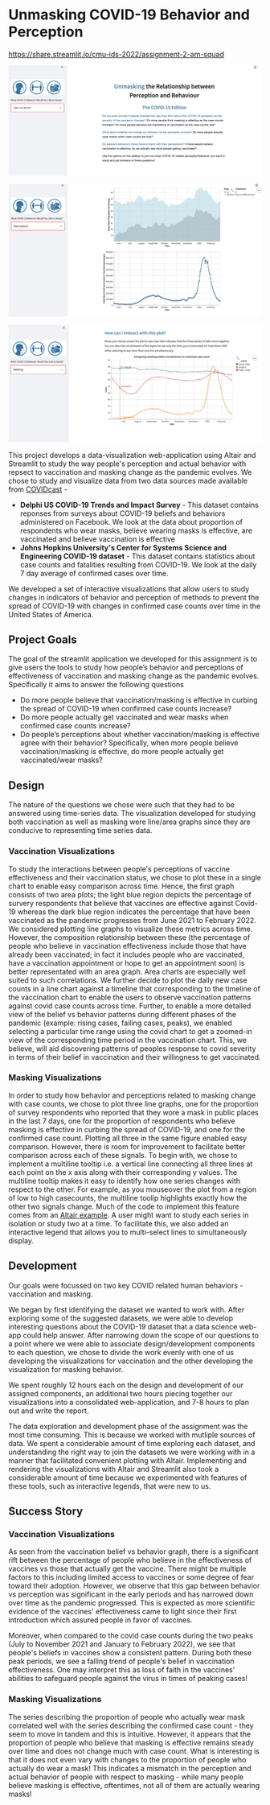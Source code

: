 # Unmasking COVID-19 Behavior and Perception

https://share.streamlit.io/cmu-ids-2022/assignment-2-am-squad

![p1](img/p1.png)

![p1](img/p2.png)

![p1](img/p3.png)

This project develops a data-visualization web-application using Altair and Streamlit to study the way people's perception and actual behavior with repsect to vaccination and masking change as the pandemic evolves. We chose to study and visualize data from two data sources made available from [COVIDcast](https://delphi.cmu.edu/covidcast/export/) -

*  **Delphi US COVID-19 Trends and Impact Survey** - This dataset contains reponses from surveys about COVID-19 beliefs and behaviors administered on Facebook. We look at the data about proportion of respondents who wear masks, believe wearing masks is effective, are vaccinated and believe vaccination is effective
*  **Johns Hopkins University's Center for Systems Science and Engineering COVID-19 dataset** - This dataset contains statistics about case counts and fatalities resulting from COVID-19. We look at the daily 7 day average of confirmed cases over time.

We developed a set of interactive visualizations that allow users to study changes in indicators of behavior and perception of methods to prevent the spread of COVID-19 with changes in confirmed case counts over time in the United States of America.

## Project Goals

The goal of the streamlit application we developed for this assignment is to give users the tools to study how people’s behavior and perceptions of effectiveness of vaccination and masking change as the pandemic evolves. Specifically it aims to answer the following questions 

* Do more people believe that vaccination/masking is effective in curbing the spread of COVID-19 when confirmed case counts increase?
* Do more people actually get vaccinated and wear masks when confirmed case counts increase?
* Do people’s perceptions about whether vaccination/masking is effective agree with their behavior? Specifically, when more people believe vaccination/masking is effective, do more people actually get vaccinated/wear masks?


## Design

The nature of the questions we chose were such that they had to be answered using time-series data. The visualization developed for studying both vaccination as well as masking were line/area graphs since they are conducive to representing time series data.

### Vaccination Visualizations
To study the interactions between people's perceptions of vaccine effectiveness and their vaccination status, we chose to plot these in a single chart to enable easy comparison across time. Hence, the first graph consists of two area plots; the light blue region depicts the percentage of survery respondents that believe that vaccines are effective against Covid-19 whereas the dark blue region indicates the percentage that have been vaccinated as the pandemic progresses from June 2021 to February 2022. We considered plotting line graphs to visualize these metrics across time. However, the composition relationship between these (the percentage of people who believe in vaccination effectiveness include those that have already been vaccinated; in fact it includes people who are vaccinated, have a vaccination appointment or hope to get an appointment soon) is better representated with an area graph. Area charts are especially well suited to such correlations. We further decide to plot the daily new case counts in a line chart against a timeline that corresponding to the timeline of the vaccination chart to enable the users to observe vaccination patterns against covid case counts across time. Further, to enable a more detailed view of the belief vs behavior patterns during different phases of the pandemic (example: rising cases, failing cases, peaks), we enabled selecting a particular time range using the covid chart to get a zoomed-in view of the corresponding time period in the vaccination chart. This, we believe, will aid discovering patterns of peoples response to covid severity in terms of their belief in vaccination and their willingness to get vaccinated. 

### Masking Visualizations
In order to study how behavior and perceptions related to masking change with case counts, we chose to plot three line graphs, one for the proportion of survey respondents who reported that they wore a mask in public places in the last 7 days, one for the proportion of respondents who believe masking is effective in curbing the spread of COVID-19, and one for the confirmed case count. Plotting all three in the same figure enabled easy comparison. However, there is room for improvement to facilitate better comparison across each of these signals. To begin with, we chose to implement a multiline tooltip i.e. a vertical line connecting all three lines at each point on the x axis along with their corresponding y values. The multiline tooltip makes it easy to identify how one series changes with respect to the other. For example, as you mouseover the plot from a region of low to high casecounts, the multiline toolip highlights exactly how the other two signals change. Much of the code to implement this feature comes from an [Altair example](https://altair-viz.github.io/gallery/multiline_tooltip.html). A user might want to study each series in isolation or study two at a time. To facilitate this, we also added an interactive legend that allows you to multi-select lines to simultaneously display. 

## Development

Our goals were focussed on two key COVID related human behaviors - vaccination and masking. 

We began by first identifying the dataset we wanted to work with. After exploring some of the suggested datasets, we were able to develop interesting questions about the COVID-19 dataset that a data science web-app could help answer. After narrowing down the scope of our questions to a point where we were able to associate design/development components to each question, we chose to divide the work evenly with one of us developing the visualizations for vaccination and the other developing the visualization for masking behavior. 

We spent roughly 12 hours each on the design and development of our assigned components, an additional two hours piecing together our visualizations into a consolidated web-application, and 7-8 hours to plan out and write the report.

The data exploration and development phase of the assignment was the most time consuming. This is because we worked with mutliple sources of data. We spent a considerable amount of time exploring each dataset, and understanding the right way to join the datasets we were working with in a manner that facilitated convenient plotting with Altair. Implementing and rendering the visualizations with Altair and Streamlit also took a considerable amount of time because we experimented with features of these tools, such as interactive legends, that were new to us.


## Success Story

### Vaccination Visualizations
As seen from the vaccination belief vs behavior graph, there is a significant rift between the percentage of people who believe in the effectiveness of vaccines vs those that actually get the vaccine. There might be multiple factors to this including limited access to vaccines or some degree of fear toward their adoption. However, we observe that this gap between behavior vs perception was significant in the early periods and has narrowed down over time as the pandemic progressed. This is expected as more scientific evidence of the vaccines' effectiveness came to light since their first introduction which assured people in favor of vaccines. 

Moreover, when compared to the covid case counts during the two peaks (July to November 2021 and January to February 2022), we see that people's beliefs in vaccines show a consistent pattern. During both these peak periods, we see a falling trend of people's belief in vaccination effectiveness. One may interpret this as loss of faith in the vaccines' abilities to safeguard people against the virus in times of peaking cases!

### Masking Visualizations
The series describing the proportion of people who actually wear mask correlated well with the series describing the confirmed case count - they seem to move in tandem and this is intuitive. However, it appears that the proportion of people who believe that masking is effective remains steady over time and does not change much with case count. What is interesting is that it does not even vary with changes to the proportion of people who actually do wear a mask! This indicates a mismatch in the perception and actual behavior of people with respect to masking - while many people believe masking is effective, oftentimes, not all of them are actually wearing masks!
